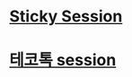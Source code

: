 # [Sticky Session](https://smjeon.dev/web/sticky-session/)
# [테코톡 session](https://www.youtube.com/watch?v=gzKf2BTZToQ&list=PLgXGHBqgT2TvpJ_p9L_yZKPifgdBOzdVH&index=14)
